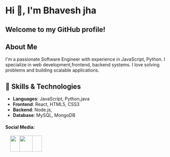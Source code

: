 # Hi 👋, I'm Bhavesh jha 

## Welcome to my GitHub profile!

## About Me
I'm a passionate Software Engineer with experience in  JavaScript, Python. I specialize in  web development,frontend, backend systems. I love solving problems and building scalable applications.

## 🚀 Skills & Technologies
- **Languages**: JavaScript, Python,java
- **Frontend**: React, HTML5, CSS3
- **Backend**: Node.js,
- **Database**: MySQL, MongoDB

#### Social Media:



<a href="https://x.com/jhabhavesh20?s=09" style="display: inline-block; margin-left: 15px;">
  <img src="https://github.com/user-attachments/assets/6b8e51df-59ee-49c0-a1e4-fdef3ca35afc" width="70" height="50">
</a>
<a href="bhaveshkumarjha4@gmail.com" style="display: inline-block; margin-left: -45px;">
  <img src="https://github.com/user-attachments/assets/3ca1002b-a02f-4182-a2b8-011f7de30b70" width="70" height="50">
</a>
